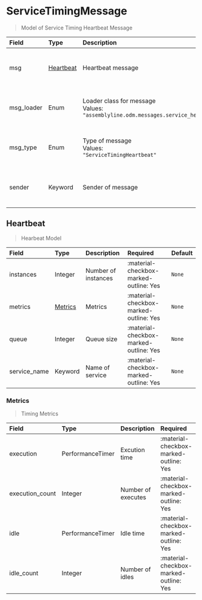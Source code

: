 [comment]: # (AUTOGENERATED MARKDOWN CONTENT. UPDATES TO ODM DOCUMENTATION SHOULD BE DONE THROUGH ASSEMBLYLINE-BASE REPO!)
# ServiceTimingMessage
> Model of Service Timing Heartbeat Message

| Field | Type | Description | Required | Default |
| :--- | :--- | :--- | :--- | :--- |
| msg | [Heartbeat](/assemblyline4_docs/odm/messages/service_timing_heartbeat/#heartbeat) | Heartbeat message | :material-checkbox-marked-outline: Yes | `None` |
| msg_loader | Enum | Loader class for message<br>Values:<br>`"assemblyline.odm.messages.service_heartbeat.ServiceTimingMessage"` | :material-checkbox-marked-outline: Yes | `assemblyline.odm.messages.service_heartbeat.ServiceTimingMessage` |
| msg_type | Enum | Type of message<br>Values:<br>`"ServiceTimingHeartbeat"` | :material-checkbox-marked-outline: Yes | `ServiceTimingHeartbeat` |
| sender | Keyword | Sender of message | :material-checkbox-marked-outline: Yes | `None` |


[comment]: # (AUTOGENERATED MARKDOWN CONTENT. UPDATES TO ODM DOCUMENTATION SHOULD BE DONE THROUGH ASSEMBLYLINE-BASE REPO!)
## Heartbeat
> Hearbeat Model

| Field | Type | Description | Required | Default |
| :--- | :--- | :--- | :--- | :--- |
| instances | Integer | Number of instances | :material-checkbox-marked-outline: Yes | `None` |
| metrics | [Metrics](/assemblyline4_docs/odm/messages/service_timing_heartbeat/#metrics) | Metrics | :material-checkbox-marked-outline: Yes | `None` |
| queue | Integer | Queue size | :material-checkbox-marked-outline: Yes | `None` |
| service_name | Keyword | Name of service | :material-checkbox-marked-outline: Yes | `None` |


[comment]: # (AUTOGENERATED MARKDOWN CONTENT. UPDATES TO ODM DOCUMENTATION SHOULD BE DONE THROUGH ASSEMBLYLINE-BASE REPO!)
### Metrics
> Timing Metrics

| Field | Type | Description | Required | Default |
| :--- | :--- | :--- | :--- | :--- |
| execution | PerformanceTimer | Excution time | :material-checkbox-marked-outline: Yes | `None` |
| execution_count | Integer | Number of executes | :material-checkbox-marked-outline: Yes | `None` |
| idle | PerformanceTimer | Idle time | :material-checkbox-marked-outline: Yes | `None` |
| idle_count | Integer | Number of idles | :material-checkbox-marked-outline: Yes | `None` |


